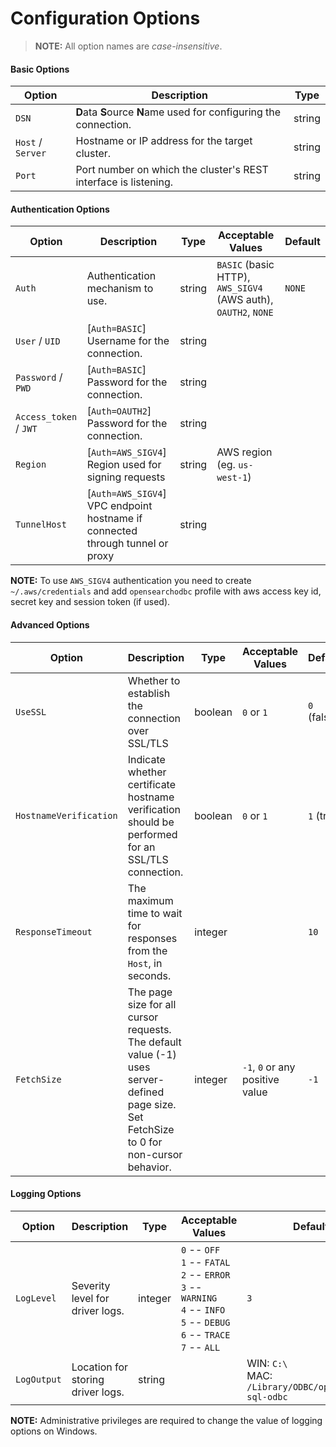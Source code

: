 # Configuration Options

>**NOTE:** All option names are *case-insensitive*.

#### Basic Options

| Option            | Description                                                       | Type   |
|-------------------|-------------------------------------------------------------------|--------|
| `DSN`             | **D**ata **S**ource **N**ame used for configuring the connection. | string |
| `Host` / `Server` | Hostname or IP address for the target cluster.                    | string |
| `Port`            | Port number on which the cluster's REST interface is listening.   | string |

#### Authentication Options

| Option                 | Description                                                                   | Type   | Acceptable Values                                              | Default |
|------------------------|-------------------------------------------------------------------------------|--------|----------------------------------------------------------------|---------|
| `Auth`                 | Authentication mechanism to use.                                              | string | `BASIC` (basic HTTP), `AWS_SIGV4` (AWS auth), `OAUTH2`, `NONE` | `NONE`  |
| `User` / `UID`         | [`Auth=BASIC`] Username for the connection.                                   | string |                                                                |         |
| `Password` / `PWD`     | [`Auth=BASIC`] Password for the connection.                                   | string |                                                                |         |
| `Access_token` / `JWT` | [`Auth=OAUTH2`] Password for the connection.                                  | string |                                                                |         |
| `Region`               | [`Auth=AWS_SIGV4`] Region used for signing requests                           | string | AWS region (eg. `us-west-1`)                                   |         |
| `TunnelHost`           | [`Auth=AWS_SIGV4`] VPC endpoint hostname if connected through tunnel or proxy | string |                                                                |         |

**NOTE:** To use `AWS_SIGV4` authentication you need to create `~/.aws/credentials` and add `opensearchodbc` profile with aws access key id, secret key and session token (if used).

#### Advanced Options

| Option                 | Description                                                                                                                              | Type    | Acceptable Values               | Default     |
|------------------------|------------------------------------------------------------------------------------------------------------------------------------------|---------|---------------------------------|-------------|
| `UseSSL`               | Whether to establish the connection over SSL/TLS                                                                                         | boolean | `0` or `1`                      | `0` (false) |
| `HostnameVerification` | Indicate whether certificate hostname verification should be performed for an SSL/TLS connection.                                        | boolean | `0` or `1`                      | `1` (true)  |
| `ResponseTimeout`      | The maximum time to wait for responses from the `Host`, in seconds.                                                                      | integer |                                 | `10`        |
| `FetchSize`            | The page size for all cursor requests. The default value (-1) uses server-defined page size. Set FetchSize to 0 for non-cursor behavior. | integer | `-1`, `0` or any positive value | `-1`        |

#### Logging Options

| Option      | Description                       | Type    | Acceptable Values                                                                                                                                                     | Default                                                    |
|-------------|-----------------------------------|---------|-----------------------------------------------------------------------------------------------------------------------------------------------------------------------|------------------------------------------------------------|
| `LogLevel`  | Severity level for driver logs.   | integer | `0` -- `OFF` <br /> `1` -- `FATAL` <br /> `2` -- `ERROR` <br /> `3` -- `WARNING` <br /> `4` -- `INFO` <br /> `5` -- `DEBUG` <br /> `6` -- `TRACE` <br /> `7` -- `ALL` | `3`                                                        |
| `LogOutput` | Location for storing driver logs. | string  |                                                                                                                                                                       | WIN: `C:\` <br /> MAC: `/Library/ODBC/opensearch-sql-odbc` |


**NOTE:** Administrative privileges are required to change the value of logging options on Windows.

